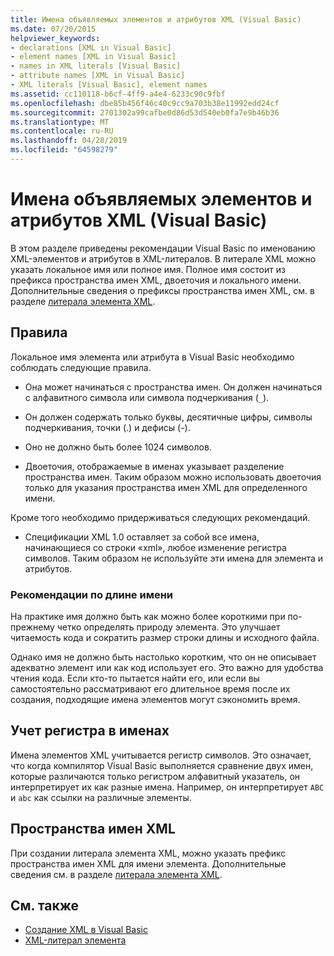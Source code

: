 ```yaml
---
title: Имена объявляемых элементов и атрибутов XML (Visual Basic)
ms.date: 07/20/2015
helpviewer_keywords:
- declarations [XML in Visual Basic]
- element names [XML in Visual Basic]
- names in XML literals [Visual Basic]
- attribute names [XML in Visual Basic]
- XML literals [Visual Basic], element names
ms.assetid: cc110118-b6cf-4ff9-a4e4-6233c90c9fbf
ms.openlocfilehash: dbe85b456f46c40c9cc9a703b38e11992edd24cf
ms.sourcegitcommit: 2701302a99cafbe0d86d53d540eb0fa7e9b46b36
ms.translationtype: MT
ms.contentlocale: ru-RU
ms.lasthandoff: 04/28/2019
ms.locfileid: "64598279"
---
```

# <a name="names-of-declared-xml-elements-and-attributes-visual-basic"></a>Имена объявляемых элементов и атрибутов XML (Visual Basic)
В этом разделе приведены рекомендации Visual Basic по именованию XML-элементов и атрибутов в XML-литералов.  В литерале XML можно указать локальное имя или полное имя. Полное имя состоит из префикса пространства имен XML, двоеточия и локального имени. Дополнительные сведения о префиксы пространства имен XML, см. в разделе [литерала элемента XML](../../../../visual-basic/language-reference/xml-literals/xml-element-literal.md).  
  
## <a name="rules"></a>Правила  
 Локальное имя элемента или атрибута в Visual Basic необходимо соблюдать следующие правила.  
  
- Она может начинаться с пространства имен. Он должен начинаться с алфавитного символа или символа подчеркивания (`_`).  
  
- Он должен содержать только буквы, десятичные цифры, символы подчеркивания, точки (.) и дефисы (-).  
  
- Оно не должно быть более 1024 символов.  
  
- Двоеточия, отображаемые в именах указывает разделение пространства имен. Таким образом можно использовать двоеточия только для указания пространства имен XML для определенного имени.  
  
 Кроме того необходимо придерживаться следующих рекомендаций.  
  
- Спецификации XML 1.0 оставляет за собой все имена, начинающиеся со строки «xml», любое изменение регистра символов. Таким образом не используйте эти имена для элемента и атрибутов.  
  
### <a name="name-length-guidelines"></a>Рекомендации по длине имени  
 На практике имя должно быть как можно более короткими при по-прежнему четко определять природу элемента. Это улучшает читаемость кода и сократить размер строки длины и исходного файла.  
  
 Однако имя не должно быть настолько коротким, что он не описывает адекватно элемент или как код использует его. Это важно для удобства чтения кода. Если кто-то пытается найти его, или если вы самостоятельно рассматривают его длительное время после их создания, подходящие имена элементов могут сэкономить время.  
  
## <a name="case-sensitivity-in-names"></a>Учет регистра в именах  
 Имена элементов XML учитывается регистр символов. Это означает, что когда компилятор Visual Basic выполняется сравнение двух имен, которые различаются только регистром алфавитный указатель, он интерпретирует их как разные имена. Например, он интерпретирует `ABC` и `abc` как ссылки на различные элементы.  
  
## <a name="xml-namespaces"></a>Пространства имен XML  
 При создании литерала элемента XML, можно указать префикс пространства имен XML для имени элемента. Дополнительные сведения см. в разделе [литерала элемента XML](../../../../visual-basic/language-reference/xml-literals/xml-element-literal.md).  
  
## <a name="see-also"></a>См. также

- [Создание XML в Visual Basic](../../../../visual-basic/programming-guide/language-features/xml/creating-xml.md)
- [XML-литерал элемента](../../../../visual-basic/language-reference/xml-literals/xml-element-literal.md)

